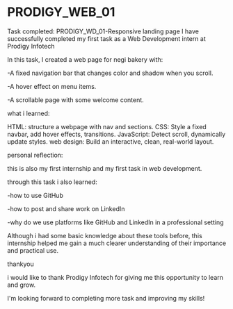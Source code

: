 # PRODIGY_WEB_01
Task completed: PRODIGY_WD_01-Responsive landing page I have successfully completed my first task as a Web Development intern at Prodigy Infotech

In this task, I created a web page for negi bakery with:

-A fixed navigation bar that changes color and shadow when you scroll.

-A hover effect on menu items.

-A scrollable page with some welcome content.

what i learned:

HTML: structure a webpage with nav and sections. CSS: Style a fixed navbar, add hover effects, transitions. JavaScript​: Detect scroll, dynamically update styles. web design: Build an interactive, clean, real-world layout.

personal reflection:

this is also my first internship and my first task in web development.

through this task i also learned:

-how to use GitHub

-how to post and share work on LinkedIn

-why do we use platforms like GitHub and LinkedIn in a professional setting

Although i had some basic knowledge about these tools before, this internship helped me gain a much clearer understanding of their importance and practical use.

thankyou

i would like to thank Prodigy Infotech for giving me this opportunity to learn and grow.

I'm looking forward to completing more task and improving my skills!
